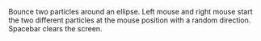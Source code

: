 Bounce two particles around an ellipse. Left mouse and right mouse start the two different particles at the mouse position with a random direction. Spacebar clears the screen.
